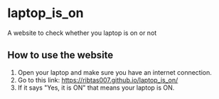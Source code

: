 # laptop_is_on
A website to check whether you laptop is on or not

## How to use the website
1. Open your laptop and make sure you have an internet connection.
2. Go to this link: https://ribtas007.github.io/laptop_is_on/
3. If it says "Yes, it is ON" that means your laptop is ON.
